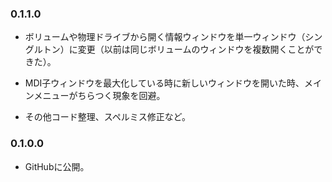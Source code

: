 ### 0.1.1.0

- ボリュームや物理ドライブから開く情報ウィンドウを単一ウィンドウ（シングルトン）に変更（以前は同じボリュームのウィンドウを複数開くことができた）。

- MDI子ウィンドウを最大化している時に新しいウィンドウを開いた時、メインメニューがちらつく現象を回避。

- その他コード整理、スペルミス修正など。 

### 0.1.0.0

- GitHubに公開。

